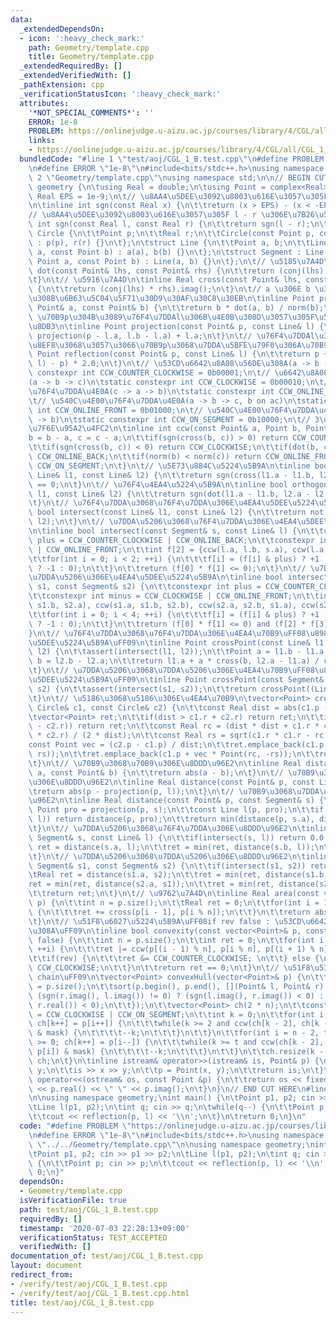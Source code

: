 ```yaml
---
data:
  _extendedDependsOn:
  - icon: ':heavy_check_mark:'
    path: Geometry/template.cpp
    title: Geometry/template.cpp
  _extendedRequiredBy: []
  _extendedVerifiedWith: []
  _pathExtension: cpp
  _verificationStatusIcon: ':heavy_check_mark:'
  attributes:
    '*NOT_SPECIAL_COMMENTS*': ''
    ERROR: 1e-8
    PROBLEM: https://onlinejudge.u-aizu.ac.jp/courses/library/4/CGL/all/CGL_1_B
    links:
    - https://onlinejudge.u-aizu.ac.jp/courses/library/4/CGL/all/CGL_1_B
  bundledCode: "#line 1 \"test/aoj/CGL_1_B.test.cpp\"\n#define PROBLEM \"https://onlinejudge.u-aizu.ac.jp/courses/library/4/CGL/all/CGL_1_B\"\
    \n#define ERROR \"1e-8\"\n#include<bits/stdc++.h>\nusing namespace std;\n\n#line\
    \ 2 \"Geometry/template.cpp\"\nusing namespace std;\n\n// BEGIN CUT HERE\nnamespace\
    \ geometry {\n\tusing Real = double;\n\tusing Point = complex<Real>;\n\tconstexpr\
    \ Real EPS = 1e-9;\n\t// \u8AA4\u5DEE\u3092\u8003\u616E\u3057\u305F\u7B26\u53F7\
    \n\tinline int sgn(const Real x) {\n\t\treturn (x > EPS) - (x < -EPS);\n\t}\n\t\
    // \u8AA4\u5DEE\u3092\u8003\u616E\u3057\u305F l - r \u306E\u7B26\u53F7\n\tinline\
    \ int sgn(const Real l, const Real r) {\n\t\treturn sgn(l - r);\n\t}\n\tstruct\
    \ Circle {\n\t\tPoint p;\n\t\tReal r;\n\t\tCircle(const Point p, const Real r)\
    \ : p(p), r(r) {}\n\t};\n\tstruct Line {\n\t\tPoint a, b;\n\t\tLine(const Point\
    \ a, const Point b) : a(a), b(b) {}\n\t};\n\tstruct Segment : Line {\n\t\tSegment(const\
    \ Point a, const Point b) : Line(a, b) {}\n\t};\n\t// \u5185\u7A4D\n\tinline Real\
    \ dot(const Point& lhs, const Point& rhs) {\n\t\treturn (conj(lhs) * rhs).real();\n\
    \t}\n\t// \u5916\u7A4D\n\tinline Real cross(const Point& lhs, const Point& rhs)\
    \ {\n\t\treturn (conj(lhs) * rhs).imag();\n\t}\n\t// a \u306E b \u306B\u5BFE\u3059\
    \u308B\u6B63\u5C04\u5F71\u30D9\u30AF\u30C8\u30EB\n\tinline Point projection(const\
    \ Point& a, const Point& b) {\n\t\treturn b * dot(a, b) / norm(b);\n\t}\n\t//\
    \ \u70B9p\u304B\u3089\u76F4\u7DDAl\u306B\u4E0B\u308D\u3057\u305F\u5782\u7DDA\u306E\
    \u8DB3\n\tinline Point projection(const Point& p, const Line& l) {\n\t\treturn\
    \ projection(p - l.a, l.b - l.a) + l.a;\n\t}\n\t// \u76F4\u7DDAl\u3092\u5BFE\u79F0\
    \u8EF8\u3068\u3057\u3066\u70B9p\u3068\u7DDA\u5BFE\u79F0\u306A\u70B9\n\tinline\
    \ Point reflection(const Point& p, const Line& l) {\n\t\treturn p + (projection(p,\
    \ l) - p) * 2.0;\n\t}\n\t// \u53CD\u6642\u8A08\u56DE\u308A(a -> b -> c)\n\tstatic\
    \ constexpr int CCW_COUNTER_CLOCKWISE = 0b00001;\n\t// \u6642\u8A08\u56DE\u308A\
    (a -> b -> c)\n\tstatic constexpr int CCW_CLOCKWISE = 0b00010;\n\t// \u540C\u4E00\
    \u76F4\u7DDA\u4E0A(c -> a -> b)\n\tstatic constexpr int CCW_ONLINE_BACK = 0b00100;\n\
    \t// \u540C\u4E00\u76F4\u7DDA\u4E0A(a -> b -> c, b on ac)\n\tstatic constexpr\
    \ int CCW_ONLINE_FRONT = 0b01000;\n\t// \u540C\u4E00\u76F4\u7DDA\u4E0A(a -> c\
    \ -> b)\n\tstatic constexpr int CCW_ON_SEGMENT = 0b10000;\n\t// 3\u70B9\u306E\u4F4D\
    \u7F6E\u95A2\u4FC2\n\tinline int ccw(const Point& a, Point b, Point c) {\n\t\t\
    b = b - a, c = c - a;\n\t\tif(sgn(cross(b, c)) > 0) return CCW_COUNTER_CLOCKWISE;\n\
    \t\tif(sgn(cross(b, c)) < 0) return CCW_CLOCKWISE;\n\t\tif(dot(b, c) < 0) return\
    \ CCW_ONLINE_BACK;\n\t\tif(norm(b) < norm(c)) return CCW_ONLINE_FRONT;\n\t\treturn\
    \ CCW_ON_SEGMENT;\n\t}\n\t// \u5E73\u884C\u5224\u5B9A\n\tinline bool parallel(const\
    \ Line& l1, const Line& l2) {\n\t\treturn sgn(cross(l1.a - l1.b, l2.a - l2.b))\
    \ == 0;\n\t}\n\t// \u76F4\u4EA4\u5224\u5B9A\n\tinline bool orthogonal(const Line&\
    \ l1, const Line& l2) {\n\t\treturn sgn(dot(l1.a - l1.b, l2.a - l2.b)) == 0;\n\
    \t}\n\t// \u76F4\u7DDA\u3068\u76F4\u7DDA\u306E\u4EA4\u5DEE\u5224\u5B9A\n\tinline\
    \ bool intersect(const Line& l1, const Line& l2) {\n\t\treturn not parallel(l1,\
    \ l2);\n\t}\n\t// \u7DDA\u5206\u3068\u76F4\u7DDA\u306E\u4EA4\u5DEE\u5224\u5B9A\
    \n\tinline bool intersect(const Segment& s, const Line& l) {\n\t\tconstexpr int\
    \ plus = CCW_COUNTER_CLOCKWISE | CCW_ONLINE_BACK;\n\t\tconstexpr int minus = CCW_CLOCKWISE\
    \ | CCW_ONLINE_FRONT;\n\t\tint f[2] = {ccw(l.a, l.b, s.a), ccw(l.a, l.b, s.b)};\n\
    \t\tfor(int i = 0; i < 2; ++i) {\n\t\t\tf[i] = (f[i] & plus) ? +1 : ((f[i] & minus)\
    \ ? -1 : 0);\n\t\t}\n\t\treturn (f[0] * f[1] <= 0);\n\t}\n\t// \u7DDA\u5206\u3068\
    \u7DDA\u5206\u306E\u4EA4\u5DEE\u5224\u5B9A\n\tinline bool intersect(const Segment&\
    \ s1, const Segment& s2) {\n\t\tconstexpr int plus = CCW_COUNTER_CLOCKWISE | CCW_ONLINE_BACK;\n\
    \t\tconstexpr int minus = CCW_CLOCKWISE | CCW_ONLINE_FRONT;\n\t\tint f[4] = {ccw(s1.a,\
    \ s1.b, s2.a), ccw(s1.a, s1.b, s2.b), ccw(s2.a, s2.b, s1.a), ccw(s2.a, s2.b, s1.b)};\n\
    \t\tfor(int i = 0; i < 4; ++i) {\n\t\t\tf[i] = (f[i] & plus) ? +1 : ((f[i] & minus)\
    \ ? -1 : 0);\n\t\t}\n\t\treturn (f[0] * f[1] <= 0) and (f[2] * f[3] <= 0);\n\t\
    }\n\t// \u76F4\u7DDA\u3068\u76F4\u7DDA\u306E\u4EA4\u70B9\uFF08\u8981\uFF1A\u4EA4\
    \u5DEE\u5224\u5B9A\uFF09\n\tinline Point crossPoint(const Line& l1, const Line&\
    \ l2) {\n\t\tassert(intersect(l1, l2));\n\t\tPoint a = l1.b - l1.a;\n\t\tPoint\
    \ b = l2.b - l2.a;\n\t\treturn l1.a + a * cross(b, l2.a - l1.a) / cross(b, a);\n\
    \t}\n\t// \u7DDA\u5206\u3068\u7DDA\u5206\u306E\u4EA4\u70B9\uFF08\u8981\uFF1A\u4EA4\
    \u5DEE\u5224\u5B9A\uFF09\n\tinline Point crossPoint(const Segment& s1, const Segment&\
    \ s2) {\n\t\tassert(intersect(s1, s2));\n\t\treturn crossPoint((Line)s1, (Line)s2);\n\
    \t}\n\t// \u5186\u3068\u5186\u306E\u4EA4\u70B9\n\tvector<Point> crossPoint(const\
    \ Circle& c1, const Circle& c2) {\n\t\tconst Real dist = abs(c1.p - c2.p);\n\t\
    \tvector<Point> ret;\n\t\tif(dist > c1.r + c2.r) return ret;\n\t\tif(dist < abs(c1.r\
    \ - c2.r)) return ret;\n\t\tconst Real rc = (dist * dist + c1.r * c1.r - c2.r\
    \ * c2.r) / (2 * dist);\n\t\tconst Real rs = sqrt(c1.r * c1.r - rc * rc);\n\t\t\
    const Point vec = (c2.p - c1.p) / dist;\n\t\tret.emplace_back(c1.p + vec * Point(rc,\
    \ rs));\n\t\tret.emplace_back(c1.p + vec * Point(rc, -rs));\n\t\treturn ret;\n\
    \t}\n\t// \u70B9\u3068\u70B9\u306E\u8DDD\u96E2\n\tinline Real distance(const Point&\
    \ a, const Point& b) {\n\t\treturn abs(a - b);\n\t}\n\t// \u70B9\u3068\u76F4\u7DDA\
    \u306E\u8DDD\u96E2\n\tinline Real distance(const Point& p, const Line& l) {\n\t\
    \treturn abs(p - projection(p, l));\n\t}\n\t// \u70B9\u3068\u7DDA\u5206\u306E\u8DDD\
    \u96E2\n\tinline Real distance(const Point& p, const Segment& s) {\n\t\tconst\
    \ Point pro = projection(p, s);\n\t\tconst Line l(p, pro);\n\t\tif(intersect(s,\
    \ l)) return distance(p, pro);\n\t\treturn min(distance(p, s.a), distance(p, s.b));\n\
    \t}\n\t// \u7DDA\u5206\u3068\u76F4\u7DDA\u306E\u8DDD\u96E2\n\tinline Real distance(const\
    \ Segment& s, const Line& l) {\n\t\tif(intersect(s, l)) return 0.0;\n\t\tReal\
    \ ret = distance(s.a, l);\n\t\tret = min(ret, distance(s.b, l));\n\t\treturn ret;\n\
    \t}\n\t// \u7DDA\u5206\u3068\u7DDA\u5206\u306E\u8DDD\u96E2\n\tinline Real distance(const\
    \ Segment& s1, const Segment& s2) {\n\t\tif(intersect(s1, s2)) return 0.0;\n\t\
    \tReal ret = distance(s1.a, s2);\n\t\tret = min(ret, distance(s1.b, s2));\n\t\t\
    ret = min(ret, distance(s2.a, s1));\n\t\tret = min(ret, distance(s2.b, s1));\n\
    \t\treturn ret;\n\t}\n\t// \u9762\u7A4D\n\tinline Real area(const vector<Point>&\
    \ p) {\n\t\tint n = p.size();\n\t\tReal ret = 0;\n\t\tfor(int i = 1; i <= n; ++i)\
    \ {\n\t\t\tret += cross(p[i - 1], p[i % n]);\n\t\t}\n\t\treturn abs(ret / 2);\n\
    \t}\n\t// \u51F8\u6027\u5224\u5B9A\uFF08if rev false : \u53CD\u6642\u8A08\u56DE\
    \u308A\uFF09\n\tinline bool convexity(const vector<Point>& p, const bool rev =\
    \ false) {\n\t\tint n = p.size();\n\t\tint ret = 0;\n\t\tfor(int i = 1; i <= n;\
    \ ++i) {\n\t\t\tret |= ccw(p[(i - 1) % n], p[i % n], p[(i + 1) % n]);\n\t\t}\n\
    \t\tif(rev) {\n\t\t\tret &= CCW_COUNTER_CLOCKWISE; \n\t\t} else {\n\t\t\tret &=\
    \ CCW_CLOCKWISE;\n\t\t}\n\t\treturn ret == 0;\n\t}\n\t// \u51F8\u5305\uFF08Monotone\
    \ chain\uFF09\n\tvector<Point> convexHull(vector<Point>& p) {\n\t\tconst int n\
    \ = p.size();\n\t\tsort(p.begin(), p.end(), [](Point& l, Point& r) {\n\t\t\treturn\
    \ (sgn(r.imag(), l.imag()) != 0) ? (sgn(l.imag(), r.imag()) < 0) : (sgn(l.real(),\
    \ r.real()) < 0);\n\t\t});\n\t\tvector<Point> ch(2 * n);\n\t\tconstexpr int mask\
    \ = CCW_CLOCKWISE | CCW_ON_SEGMENT;\n\t\tint k = 0;\n\t\tfor(int i = 0; i < n;\
    \ ch[k++] = p[i++]) {\n\t\t\twhile(k >= 2 and ccw(ch[k - 2], ch[k - 1], p[i])\
    \ & mask) {\n\t\t\t\t--k;\n\t\t\t}\n\t\t}\n\t\tfor(int i = n - 2, t = k + 1; i\
    \ >= 0; ch[k++] = p[i--]) {\n\t\t\twhile(k >= t and ccw(ch[k - 2], ch[k - 1],\
    \ p[i]) & mask) {\n\t\t\t\t--k;\n\t\t\t}\n\t\t}\n\t\tch.resize(k - 1);\n\t\treturn\
    \ ch;\n\t}\n\tinline istream& operator>>(istream& is, Point& p) {\n\t\tReal x,\
    \ y;\n\t\tis >> x >> y;\n\t\tp = Point(x, y);\n\t\treturn is;\n\t}\n\tinline ostream&\
    \ operator<<(ostream& os, const Point &p) {\n\t\treturn os << fixed << setprecision(15)\
    \ << p.real() << \" \" << p.imag();\n\t}\n}\n// END CUT HERE\n#line 7 \"test/aoj/CGL_1_B.test.cpp\"\
    \n\nusing namespace geometry;\nint main() {\n\tPoint p1, p2; cin >> p1 >> p2;\n\
    \tLine l(p1, p2);\n\tint q; cin >> q;\n\twhile(q--) {\n\t\tPoint p; cin >> p;\n\
    \t\tcout << reflection(p, l) << '\\n';\n\t}\n\treturn 0;\n}\n"
  code: "#define PROBLEM \"https://onlinejudge.u-aizu.ac.jp/courses/library/4/CGL/all/CGL_1_B\"\
    \n#define ERROR \"1e-8\"\n#include<bits/stdc++.h>\nusing namespace std;\n\n#include\
    \ \"../../Geometry/template.cpp\"\n\nusing namespace geometry;\nint main() {\n\
    \tPoint p1, p2; cin >> p1 >> p2;\n\tLine l(p1, p2);\n\tint q; cin >> q;\n\twhile(q--)\
    \ {\n\t\tPoint p; cin >> p;\n\t\tcout << reflection(p, l) << '\\n';\n\t}\n\treturn\
    \ 0;\n}"
  dependsOn:
  - Geometry/template.cpp
  isVerificationFile: true
  path: test/aoj/CGL_1_B.test.cpp
  requiredBy: []
  timestamp: '2020-07-03 22:28:13+09:00'
  verificationStatus: TEST_ACCEPTED
  verifiedWith: []
documentation_of: test/aoj/CGL_1_B.test.cpp
layout: document
redirect_from:
- /verify/test/aoj/CGL_1_B.test.cpp
- /verify/test/aoj/CGL_1_B.test.cpp.html
title: test/aoj/CGL_1_B.test.cpp
---
```

